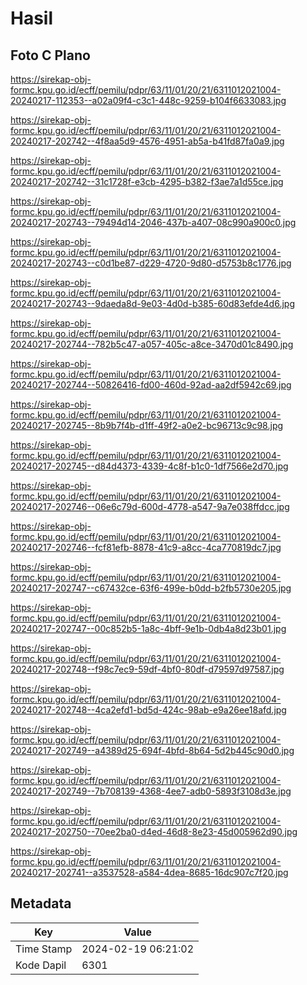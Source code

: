 # Hasil

## Foto C Plano

https://sirekap-obj-formc.kpu.go.id/ecff/pemilu/pdpr/63/11/01/20/21/6311012021004-20240217-112353--a02a09f4-c3c1-448c-9259-b104f6633083.jpg

https://sirekap-obj-formc.kpu.go.id/ecff/pemilu/pdpr/63/11/01/20/21/6311012021004-20240217-202742--4f8aa5d9-4576-4951-ab5a-b41fd87fa0a9.jpg

https://sirekap-obj-formc.kpu.go.id/ecff/pemilu/pdpr/63/11/01/20/21/6311012021004-20240217-202742--31c1728f-e3cb-4295-b382-f3ae7a1d55ce.jpg

https://sirekap-obj-formc.kpu.go.id/ecff/pemilu/pdpr/63/11/01/20/21/6311012021004-20240217-202743--79494d14-2046-437b-a407-08c990a900c0.jpg

https://sirekap-obj-formc.kpu.go.id/ecff/pemilu/pdpr/63/11/01/20/21/6311012021004-20240217-202743--c0d1be87-d229-4720-9d80-d5753b8c1776.jpg

https://sirekap-obj-formc.kpu.go.id/ecff/pemilu/pdpr/63/11/01/20/21/6311012021004-20240217-202743--9daeda8d-9e03-4d0d-b385-60d83efde4d6.jpg

https://sirekap-obj-formc.kpu.go.id/ecff/pemilu/pdpr/63/11/01/20/21/6311012021004-20240217-202744--782b5c47-a057-405c-a8ce-3470d01c8490.jpg

https://sirekap-obj-formc.kpu.go.id/ecff/pemilu/pdpr/63/11/01/20/21/6311012021004-20240217-202744--50826416-fd00-460d-92ad-aa2df5942c69.jpg

https://sirekap-obj-formc.kpu.go.id/ecff/pemilu/pdpr/63/11/01/20/21/6311012021004-20240217-202745--8b9b7f4b-d1ff-49f2-a0e2-bc96713c9c98.jpg

https://sirekap-obj-formc.kpu.go.id/ecff/pemilu/pdpr/63/11/01/20/21/6311012021004-20240217-202745--d84d4373-4339-4c8f-b1c0-1df7566e2d70.jpg

https://sirekap-obj-formc.kpu.go.id/ecff/pemilu/pdpr/63/11/01/20/21/6311012021004-20240217-202746--06e6c79d-600d-4778-a547-9a7e038ffdcc.jpg

https://sirekap-obj-formc.kpu.go.id/ecff/pemilu/pdpr/63/11/01/20/21/6311012021004-20240217-202746--fcf81efb-8878-41c9-a8cc-4ca770819dc7.jpg

https://sirekap-obj-formc.kpu.go.id/ecff/pemilu/pdpr/63/11/01/20/21/6311012021004-20240217-202747--c67432ce-63f6-499e-b0dd-b2fb5730e205.jpg

https://sirekap-obj-formc.kpu.go.id/ecff/pemilu/pdpr/63/11/01/20/21/6311012021004-20240217-202747--00c852b5-1a8c-4bff-9e1b-0db4a8d23b01.jpg

https://sirekap-obj-formc.kpu.go.id/ecff/pemilu/pdpr/63/11/01/20/21/6311012021004-20240217-202748--f98c7ec9-59df-4bf0-80df-d79597d97587.jpg

https://sirekap-obj-formc.kpu.go.id/ecff/pemilu/pdpr/63/11/01/20/21/6311012021004-20240217-202748--4ca2efd1-bd5d-424c-98ab-e9a26ee18afd.jpg

https://sirekap-obj-formc.kpu.go.id/ecff/pemilu/pdpr/63/11/01/20/21/6311012021004-20240217-202749--a4389d25-694f-4bfd-8b64-5d2b445c90d0.jpg

https://sirekap-obj-formc.kpu.go.id/ecff/pemilu/pdpr/63/11/01/20/21/6311012021004-20240217-202749--7b708139-4368-4ee7-adb0-5893f3108d3e.jpg

https://sirekap-obj-formc.kpu.go.id/ecff/pemilu/pdpr/63/11/01/20/21/6311012021004-20240217-202750--70ee2ba0-d4ed-46d8-8e23-45d005962d90.jpg

https://sirekap-obj-formc.kpu.go.id/ecff/pemilu/pdpr/63/11/01/20/21/6311012021004-20240217-202741--a3537528-a584-4dea-8685-16dc907c7f20.jpg


## Metadata

| Key        | Value               |
| ---------- | ------------------- |
| Time Stamp | 2024-02-19 06:21:02 |
| Kode Dapil | 6301                |



